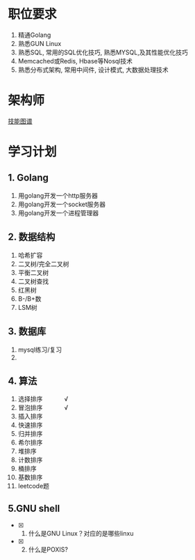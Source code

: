 # 职位要求

1. 精通Golang
2. 熟悉GUN Linux
3. 熟悉SQL, 常用的SQL优化技巧, 熟悉MYSQL,及其性能优化技巧
4. Memcached或Redis, Hbase等Nosql技术
5. 熟悉分布式架构, 常用中间件, 设计模式, 大数据处理技术

# 架构师
[技能图谱](https://github.com/xingshaocheng/architect-awesome)
# 学习计划

## 1. Golang
1. 用golang开发一个http服务器
2. 用golang开发一个socket服务器
3. 用golang开发一个进程管理器

## 2. 数据结构
1. 哈希扩容
2. 二叉树/完全二叉树
3. 平衡二叉树
4. 二叉树查找
5. 红黑树
6. B-/B+数
7. LSM树

## 3. 数据库
1. mysql练习/复习
2. 

## 4. 算法
1. 选择排序 &emsp;&emsp;&emsp; √
2. 冒泡排序 &emsp;&emsp;&emsp; √
3. 插入排序
4. 快速排序
5. 归并排序
6. 希尔排序
7. 堆排序
8. 计数排序
9. 桶排序
10. 基数排序
11. leetcode题


## 5.GNU shell
- [x] 1. 什么是GNU Linux？对应的是哪些linxu 
- [x] 2. 什么是POXIS?

